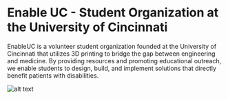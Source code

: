 # Enable UC - Student Organization at the University of Cincinnati
EnableUC is a volunteer student organization founded at the University of Cincinnati that utilizes 3D printing to bridge the gap between engineering and medicine.  By providing resources and promoting educational outreach, we enable students to design, build, and implement solutions that directly benefit patients with disabilities.

![alt text](http://www.enableuc.org/uploads/8/7/9/9/87993574/enableuc-with-brody_2_orig.jpg "Logo Title Text 1")

